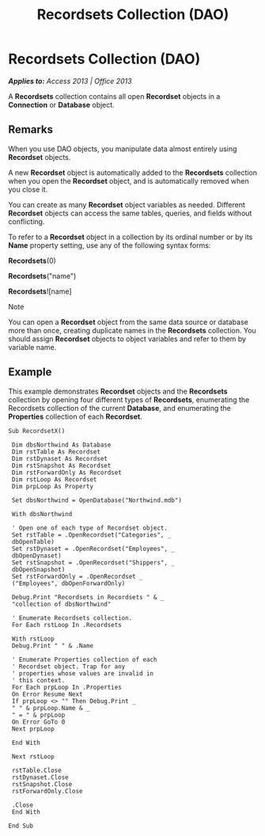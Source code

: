 ﻿---
title: Recordsets Collection (DAO)
TOCTitle: Recordsets Collection
ms:assetid: 246d9a78-4ce8-6393-982b-77ac00cd85bb
ms:mtpsurl: https://msdn.microsoft.com/en-us/library/Ff191819(v=office.15)
ms:contentKeyID: 48543756
ms.date: 09/18/2015
mtps_version: v=office.15
---

# Recordsets Collection (DAO)


_**Applies to:** Access 2013 | Office 2013_

A **Recordsets** collection contains all open **Recordset** objects in a **Connection** or **Database** object.

## Remarks

When you use DAO objects, you manipulate data almost entirely using **Recordset** objects.

A new **Recordset** object is automatically added to the **Recordsets** collection when you open the **Recordset** object, and is automatically removed when you close it.

You can create as many **Recordset** object variables as needed. Different **Recordset** objects can access the same tables, queries, and fields without conflicting.

To refer to a **Recordset** object in a collection by its ordinal number or by its **Name** property setting, use any of the following syntax forms:

**Recordsets**(0)

**Recordsets**("name")

**Recordsets**\!\[name\]


> [!NOTE]
> <P>You can open a <STRONG>Recordset</STRONG> object from the same data source or database more than once, creating duplicate names in the <STRONG>Recordsets</STRONG> collection. You should assign <STRONG>Recordset</STRONG> objects to object variables and refer to them by variable name.</P>



## Example

This example demonstrates **Recordset** objects and the **Recordsets** collection by opening four different types of **Recordsets**, enumerating the Recordsets collection of the current **Database**, and enumerating the **Properties** collection of each **Recordset**.

    Sub RecordsetX() 
     
     Dim dbsNorthwind As Database 
     Dim rstTable As Recordset 
     Dim rstDynaset As Recordset 
     Dim rstSnapshot As Recordset 
     Dim rstForwardOnly As Recordset 
     Dim rstLoop As Recordset 
     Dim prpLoop As Property 
     
     Set dbsNorthwind = OpenDatabase("Northwind.mdb") 
     
     With dbsNorthwind 
     
     ' Open one of each type of Recordset object. 
     Set rstTable = .OpenRecordset("Categories", _ 
     dbOpenTable) 
     Set rstDynaset = .OpenRecordset("Employees", _ 
     dbOpenDynaset) 
     Set rstSnapshot = .OpenRecordset("Shippers", _ 
     dbOpenSnapshot) 
     Set rstForwardOnly = .OpenRecordset _ 
     ("Employees", dbOpenForwardOnly) 
     
     Debug.Print "Recordsets in Recordsets " & _ 
     "collection of dbsNorthwind" 
     
     ' Enumerate Recordsets collection. 
     For Each rstLoop In .Recordsets 
     
     With rstLoop 
     Debug.Print " " & .Name 
     
     ' Enumerate Properties collection of each 
     ' Recordset object. Trap for any 
     ' properties whose values are invalid in 
     ' this context. 
     For Each prpLoop In .Properties 
     On Error Resume Next 
     If prpLoop <> "" Then Debug.Print _ 
     " " & prpLoop.Name & _ 
     " = " & prpLoop 
     On Error GoTo 0 
     Next prpLoop 
     
     End With 
     
     Next rstLoop 
     
     rstTable.Close 
     rstDynaset.Close 
     rstSnapshot.Close 
     rstForwardOnly.Close 
     
     .Close 
     End With 
     
    End Sub

